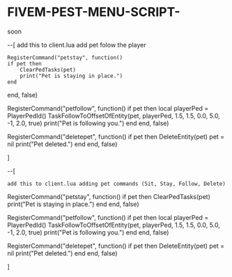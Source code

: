 # FIVEM-PEST-MENU-SCRIPT-
soon


--[
    add this to client.lua add pet folow the player 
    
    RegisterCommand("petstay", function()
    if pet then
        ClearPedTasks(pet)
        print("Pet is staying in place.")
    end
end, false)

RegisterCommand("petfollow", function()
    if pet then
        local playerPed = PlayerPedId()
        TaskFollowToOffsetOfEntity(pet, playerPed, 1.5, 1.5, 0.0, 5.0, -1, 2.0, true)
        print("Pet is following you.")
    end
end, false)

RegisterCommand("deletepet", function()
    if pet then
        DeleteEntity(pet)
        pet = nil
        print("Pet deleted.")
    end
end, false)





]

--[
    
    add this to client.lua adding pet commands (Sit, Stay, Follow, Delete)


RegisterCommand("petstay", function()
    if pet then
        ClearPedTasks(pet)
        print("Pet is staying in place.")
    end
end, false)

RegisterCommand("petfollow", function()
    if pet then
        local playerPed = PlayerPedId()
        TaskFollowToOffsetOfEntity(pet, playerPed, 1.5, 1.5, 0.0, 5.0, -1, 2.0, true)
        print("Pet is following you.")
    end
end, false)

RegisterCommand("deletepet", function()
    if pet then
        DeleteEntity(pet)
        pet = nil
        print("Pet deleted.")
    end
end, false)

]
